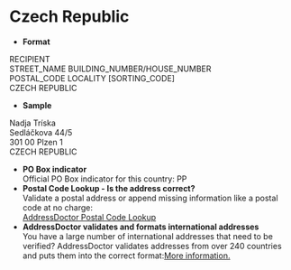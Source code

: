 Czech Republic
==============

- **Format**

RECIPIENT  
STREET_NAME BUILDING_NUMBER/HOUSE_NUMBER  
POSTAL_CODE LOCALITY [SORTING_CODE]  
CZECH REPUBLIC
- **Sample**

Nadja Tríska  
Sedláčkova 44/5  
301 00 Plzen 1  
CZECH REPUBLIC
- **PO Box indicator**  
Official PO Box indicator for this country: PP
- **Postal Code Lookup - Is the address correct?**  
Validate a postal address or append missing information like a postal code at no charge:  
[AddressDoctor Postal Code Lookup](http://lookup.addressdoctor.com/lookup/default.aspx?lang=en&country=CZE)
- **AddressDoctor validates and formats international addresses**  
You have a large number of international addresses that need to be verified? AddressDoctor validates addresses from over 240 countries and puts them into the correct format:[More information.](index.php?id=31&L=1)
